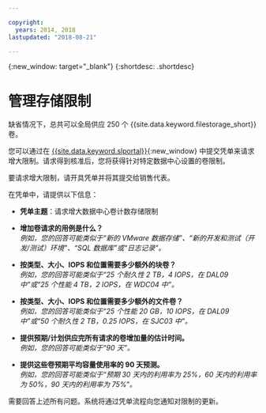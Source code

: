 ```yaml
---

copyright:
  years: 2014, 2018
lastupdated: "2018-08-21"

---
```

{:new_window: target="_blank"}
{:shortdesc: .shortdesc}

# 管理存储限制

缺省情况下，总共可以全局供应 250 个 {{site.data.keyword.filestorage_short}} 卷。 

您可以通过在 [{{site.data.keyword.slportal}}](https://control.softlayer.com/){:new_window} 中提交凭单来请求增大限制。请求得到核准后，您将获得针对特定数据中心设置的卷限制。  

要请求增大限制，请开具凭单并将其提交给销售代表。

在凭单中，请提供以下信息：

- **凭单主题**：请求增大数据中心卷计数存储限制

- **增加卷请求的用例是什么？**<br />
*例如，您的回答可能类似于“新的 VMware 数据存储”、“新的开发和测试（开发/测试）环境”、“SQL 数据库”或“日志记录”。*

- **按类型、大小、IOPS 和位置需要多少额外的块卷？**<br />
*例如，您的回答可能类似于“25 个耐久性 2 TB，4 IOPS，在 DAL09 中”或“25 个性能 4 TB，2 IOPS，在 WDC04 中”。*

- **按类型、大小、IOPS 和位置需要多少额外的文件卷？**<br />
*例如，您的回答可能类似于“25 个性能 20 GB，10 IOPS，在 DAL09 中”或“50 个耐久性 2 TB，0.25 IOPS，在 SJC03 中”。*
 
- **提供预期/计划供应完所有请求的卷增加量的估计时间。**<br />
*例如，您的回答可能类似于“90 天”。*

- **提供这些卷预期平均容量使用率的 90 天预测。**<br />
*例如，您的回答可能类似于“预期 30 天内的利用率为 25%，60 天内的利用率为 50%，90 天内的利用率为 75%”。*

需要回答上述所有问题。系统将通过凭单流程向您通知对限制的更新。 
